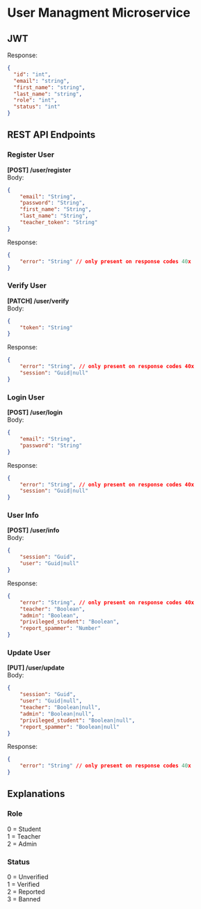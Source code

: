 # User Managment Microservice
## JWT 
Response:
```json
{
  "id": "int",
  "email": "string",
  "first_name": "string",
  "last_name": "string",
  "role": "int",
  "status": "int"
}
```
## REST API Endpoints
### Register User
**[POST] /user/register**\
Body:
```json
{
    "email": "String",
    "password": "String",
    "first_name": "String",
    "last_name": "String",
    "teacher_token": "String"
}
```
Response:
```json
{
    "error": "String" // only present on response codes 40x
}
```
### Verify User
**[PATCH] /user/verify**\
Body:
```json
{
    "token": "String"
}
```
Response:
```json
{
    "error": "String", // only present on response codes 40x
    "session": "Guid|null"
}
```
### Login User
**[POST] /user/login**\
Body:
```json
{
    "email": "String",
    "password": "String"
}
```
Response:
```json
{
    "error": "String", // only present on response codes 40x
    "session": "Guid|null"
}
```
### User Info
**[POST] /user/info**\
Body:
```json
{
    "session": "Guid",
    "user": "Guid|null"
}
```
Response:
```json
{
    "error": "String", // only present on response codes 40x
    "teacher": "Boolean",
    "admin": "Boolean",
    "privileged_student": "Boolean",
    "report_spammer": "Number"
}
```
### Update User
**[PUT] /user/update**\
Body:
```json
{
    "session": "Guid",
    "user": "Guid|null",
    "teacher": "Boolean|null",
    "admin": "Boolean|null",
    "privileged_student": "Boolean|null",
    "report_spammer": "Boolean|null"
}
```
Response:
```json
{
    "error": "String" // only present on response codes 40x
}
```
## Explanations 
### Role
0 = Student\
1 = Teacher\
2 = Admin
### Status
0 = Unverified\
1 = Verified\
2 = Reported\
3 = Banned
